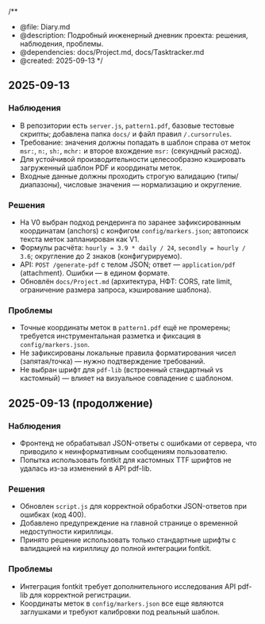 /**
 * @file: Diary.md
 * @description: Подробный инженерный дневник проекта: решения, наблюдения, проблемы.
 * @dependencies: docs/Project.md, docs/Tasktracker.md
 * @created: 2025-09-13
 */

## 2025-09-13

### Наблюдения
- В репозитории есть `server.js`, `pattern1.pdf`, базовые тестовые скрипты; добавлена папка `docs/` и файл правил `/.cursorrules`.
- Требование: значения должны попадать в шаблон справа от меток `msr:`, `n:`, `sh:`, `mchr:` и второе вхождение `msr:` (секундный расход).
- Для устойчивой производительности целесообразно кэшировать загруженный шаблон PDF и координаты меток.
- Входные данные должны проходить строгую валидацию (типы/диапазоны), числовые значения — нормализацию и округление.

### Решения
- На V0 выбран подход рендеринга по заранее зафиксированным координатам (anchors) с конфигом `config/markers.json`; автопоиск текста меток запланирован как V1.
- Формулы расчёта: `hourly = 3.9 * daily / 24`, `secondly = hourly / 3.6`; округление до 2 знаков (конфигурируемо).
- API: `POST /generate-pdf` с телом JSON; ответ — `application/pdf` (attachment). Ошибки — в едином формате.
- Обновлён `docs/Project.md` (архитектура, НФТ: CORS, rate limit, ограничение размера запроса, кэширование шаблона).

### Проблемы
- Точные координаты меток в `pattern1.pdf` ещё не промерены; требуется инструментальная разметка и фиксация в `config/markers.json`.
- Не зафиксированы локальные правила форматирования чисел (запятая/точка) — нужно подтверждение требований.
- Не выбран шрифт для `pdf-lib` (встроенный стандартный vs кастомный) — влияет на визуальное совпадение с шаблоном.

## 2025-09-13 (продолжение)

### Наблюдения
- Фронтенд не обрабатывал JSON-ответы с ошибками от сервера, что приводило к неинформативным сообщениям пользователю.
- Попытка использовать fontkit для кастомных TTF шрифтов не удалась из-за изменений в API pdf-lib.

### Решения
- Обновлен `script.js` для корректной обработки JSON-ответов при ошибках (код 400).
- Добавлено предупреждение на главной странице о временной недоступности кириллицы.
- Принято решение использовать только стандартные шрифты с валидацией на кириллицу до полной интеграции fontkit.

### Проблемы
- Интеграция fontkit требует дополнительного исследования API pdf-lib для корректной регистрации.
- Координаты меток в `config/markers.json` все еще являются заглушками и требуют калибровки под реальный шаблон.

